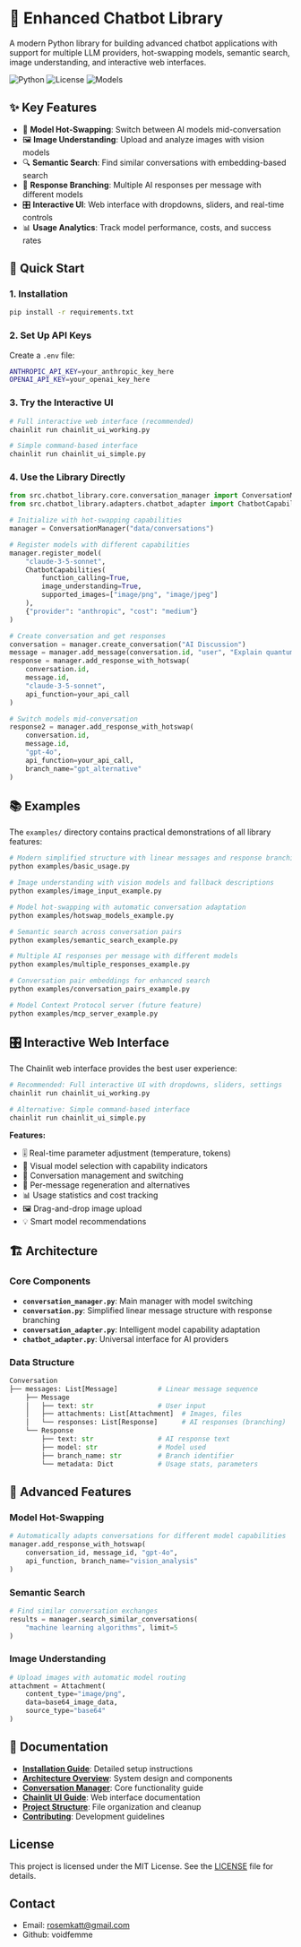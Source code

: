 # 🤖 Enhanced Chatbot Library

A modern Python library for building advanced chatbot applications with support for multiple LLM providers, hot-swapping models, semantic search, image understanding, and interactive web interfaces.

![Python](https://img.shields.io/badge/Python-3.8+-blue) ![License](https://img.shields.io/badge/License-MIT-green) ![Models](https://img.shields.io/badge/Models-Claude%20%7C%20GPT-purple)

## ✨ Key Features

- 🔄 **Model Hot-Swapping**: Switch between AI models mid-conversation
- 🖼️ **Image Understanding**: Upload and analyze images with vision models  
- 🔍 **Semantic Search**: Find similar conversations with embedding-based search
- 🌿 **Response Branching**: Multiple AI responses per message with different models
- 🎛️ **Interactive UI**: Web interface with dropdowns, sliders, and real-time controls
- 📊 **Usage Analytics**: Track model performance, costs, and success rates

## 🚀 Quick Start

### 1. Installation

```bash
pip install -r requirements.txt
```

### 2. Set Up API Keys

Create a `.env` file:
```bash
ANTHROPIC_API_KEY=your_anthropic_key_here
OPENAI_API_KEY=your_openai_key_here
```

### 3. Try the Interactive UI

```bash
# Full interactive web interface (recommended)
chainlit run chainlit_ui_working.py

# Simple command-based interface
chainlit run chainlit_ui_simple.py
```

### 4. Use the Library Directly

```python
from src.chatbot_library.core.conversation_manager import ConversationManager
from src.chatbot_library.adapters.chatbot_adapter import ChatbotCapabilities

# Initialize with hot-swapping capabilities
manager = ConversationManager("data/conversations")

# Register models with different capabilities
manager.register_model(
    "claude-3-5-sonnet",
    ChatbotCapabilities(
        function_calling=True,
        image_understanding=True,
        supported_images=["image/png", "image/jpeg"]
    ),
    {"provider": "anthropic", "cost": "medium"}
)

# Create conversation and get responses
conversation = manager.create_conversation("AI Discussion")
message = manager.add_message(conversation.id, "user", "Explain quantum computing")
response = manager.add_response_with_hotswap(
    conversation.id, 
    message.id,
    "claude-3-5-sonnet",
    api_function=your_api_call
)

# Switch models mid-conversation
response2 = manager.add_response_with_hotswap(
    conversation.id,
    message.id, 
    "gpt-4o",
    api_function=your_api_call,
    branch_name="gpt_alternative"
)
```

## 📚 Examples

The `examples/` directory contains practical demonstrations of all library features:

```bash
# Modern simplified structure with linear messages and response branching
python examples/basic_usage.py

# Image understanding with vision models and fallback descriptions  
python examples/image_input_example.py

# Model hot-swapping with automatic conversation adaptation
python examples/hotswap_models_example.py

# Semantic search across conversation pairs
python examples/semantic_search_example.py

# Multiple AI responses per message with different models
python examples/multiple_responses_example.py

# Conversation pair embeddings for enhanced search
python examples/conversation_pairs_example.py

# Model Context Protocol server (future feature)
python examples/mcp_server_example.py
```

## 🎛️ Interactive Web Interface

The Chainlit web interface provides the best user experience:

```bash
# Recommended: Full interactive UI with dropdowns, sliders, settings
chainlit run chainlit_ui_working.py

# Alternative: Simple command-based interface
chainlit run chainlit_ui_simple.py
```

**Features:**
- 🎚️ Real-time parameter adjustment (temperature, tokens)
- 🤖 Visual model selection with capability indicators
- 💬 Conversation management and switching
- 🔄 Per-message regeneration and alternatives
- 📊 Usage statistics and cost tracking
- 🖼️ Drag-and-drop image upload
- 💡 Smart model recommendations

## 🏗️ Architecture

### Core Components

- **`conversation_manager.py`**: Main manager with model switching
- **`conversation.py`**: Simplified linear message structure with response branching
- **`conversation_adapter.py`**: Intelligent model capability adaptation
- **`chatbot_adapter.py`**: Universal interface for AI providers

### Data Structure

```python
Conversation
├── messages: List[Message]          # Linear message sequence
    ├── Message
    │   ├── text: str                # User input
    │   ├── attachments: List[Attachment]  # Images, files
    │   └── responses: List[Response]      # AI responses (branching)
    └── Response
        ├── text: str                # AI response text
        ├── model: str               # Model used
        ├── branch_name: str         # Branch identifier
        └── metadata: Dict           # Usage stats, parameters
```

## 🔧 Advanced Features

### Model Hot-Swapping
```python
# Automatically adapts conversations for different model capabilities
manager.add_response_with_hotswap(
    conversation_id, message_id, "gpt-4o",
    api_function, branch_name="vision_analysis"
)
```

### Semantic Search
```python
# Find similar conversation exchanges
results = manager.search_similar_conversations(
    "machine learning algorithms", limit=5
)
```

### Image Understanding
```python
# Upload images with automatic model routing
attachment = Attachment(
    content_type="image/png",
    data=base64_image_data,
    source_type="base64"
)
```

## 📖 Documentation

- **[Installation Guide](docs/installation.md)**: Detailed setup instructions
- **[Architecture Overview](docs/architecture.md)**: System design and components  
- **[Conversation Manager](docs/conversation_manager.md)**: Core functionality guide
- **[Chainlit UI Guide](docs/CHAINLIT_README.md)**: Web interface documentation
- **[Project Structure](PROJECT_STRUCTURE.md)**: File organization and cleanup
- **[Contributing](docs/contributing.md)**: Development guidelines

## License

This project is licensed under the MIT License. See the [LICENSE](LICENSE) file for details.

## Contact

- Email: rosemkatt@gmail.com
- Github: voidfemme
